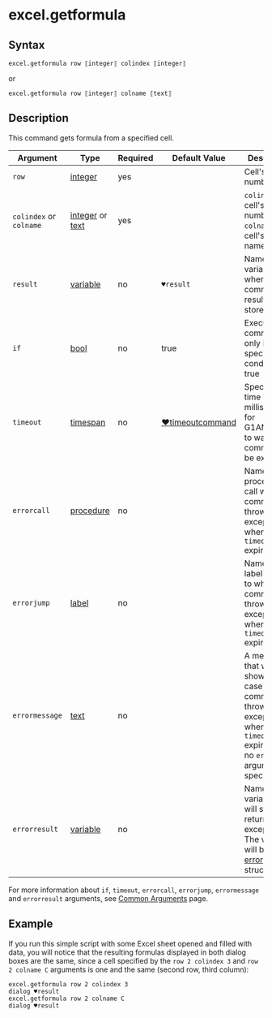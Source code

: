 # excel.getformula

## Syntax

```G1ANT
excel.getformula row ⟦integer⟧ colindex ⟦integer⟧
```

or

```G1ANT
excel.getformula row ⟦integer⟧ colname ⟦text⟧
```

## Description

This command gets formula from a specified cell.

| Argument | Type | Required | Default Value | Description |
| -------- | ---- | -------- | ------------- | ----------- |
|`row`| [integer](G1ANT.Language/G1ANT.Language/Structures/IntegerStructure.md) | yes |  | Cell's row number |
|`colindex` or `colname`| [integer](G1ANT.Language/G1ANT.Language/Structures/IntegerStructure.md)  or [text](G1ANT.Language/G1ANT.Language/Structures/TextStructure.md) | yes |  | `colindex`: cell's column number; `colname`: cell's column name |
| `result`       | [variable](G1ANT.Language/G1ANT.Language/Structures/VariableStructure.md) | no       | `♥result`                                                   | Name of a variable where the command's result will be stored |
| `if`           | [bool](G1ANT.Language/G1ANT.Language/Structures/BooleanStructure.md) | no       | true                                                        | Executes the command only if a specified condition is true   |
| `timeout`      | [timespan](G1ANT.Language/G1ANT.Language/Structures/TimeSpanStructure.md) | no       | [♥timeoutcommand](G1ANT.Language/G1ANT.Addon.Core/Variables/TimeoutCommandVariable.md) | Specifies time in milliseconds for G1ANT.Robot to wait for the command to be executed |
| `errorcall`    | [procedure](G1ANT.Language/G1ANT.Language/Structures/ProcedureStructure.md) | no       |                                                             | Name of a procedure to call when the command throws an exception or when a given `timeout` expires |
| `errorjump`    | [label](G1ANT.Language/G1ANT.Language/Structures/LabelStructure.md) | no       |                                                             | Name of the label to jump to when the command throws an exception or when a given `timeout` expires |
| `errormessage` | [text](G1ANT.Language/G1ANT.Language/Structures/TextStructure.md) | no       |                                                             | A message that will be shown in case the command throws an exception or when a given `timeout` expires, and no `errorjump` argument is specified |
| `errorresult`  | [variable](G1ANT.Language/G1ANT.Language/Structures/VariableStructure.md) | no       |                                                             | Name of a variable that will store the returned exception. The variable will be of [error](G1ANT.Language/G1ANT.Language/Structures/ErrorStructure.md) structure  |

For more information about `if`, `timeout`, `errorcall`, `errorjump`, `errormessage` and `errorresult` arguments, see [Common Arguments](G1ANT.Manual/appendices/common-arguments.md) page.

## Example

If you run this simple script with some Excel sheet opened and filled with data, you will notice that the resulting formulas displayed in both dialog boxes are the same, since a cell specified by the `row 2 colindex 3` and `row 2 colname C` arguments is one and the same (second row, third column):

```G1ANT
excel.getformula row 2 colindex 3
dialog ♥result
excel.getformula row 2 colname C
dialog ♥result
```

